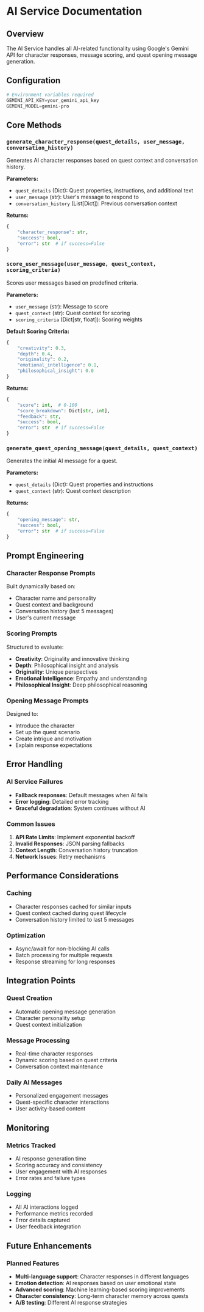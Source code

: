 # AI Service Documentation

## Overview
The AI Service handles all AI-related functionality using Google's Gemini API for character responses, message scoring, and quest opening message generation.

## Configuration
```python
# Environment variables required
GEMINI_API_KEY=your_gemini_api_key
GEMINI_MODEL=gemini-pro
```

## Core Methods

### `generate_character_response(quest_details, user_message, conversation_history)`
Generates AI character responses based on quest context and conversation history.

**Parameters:**
- `quest_details` (Dict): Quest properties, instructions, and additional text
- `user_message` (str): User's message to respond to
- `conversation_history` (List[Dict]): Previous conversation context

**Returns:**
```python
{
    "character_response": str,
    "success": bool,
    "error": str  # if success=False
}
```

### `score_user_message(user_message, quest_context, scoring_criteria)`
Scores user messages based on predefined criteria.

**Parameters:**
- `user_message` (str): Message to score
- `quest_context` (str): Quest context for scoring
- `scoring_criteria` (Dict[str, float]): Scoring weights

**Default Scoring Criteria:**
```python
{
    "creativity": 0.3,
    "depth": 0.4,
    "originality": 0.2,
    "emotional_intelligence": 0.1,
    "philosophical_insight": 0.0
}
```

**Returns:**
```python
{
    "score": int,  # 0-100
    "score_breakdown": Dict[str, int],
    "feedback": str,
    "success": bool,
    "error": str  # if success=False
}
```

### `generate_quest_opening_message(quest_details, quest_context)`
Generates the initial AI message for a quest.

**Parameters:**
- `quest_details` (Dict): Quest properties and instructions
- `quest_context` (str): Quest context description

**Returns:**
```python
{
    "opening_message": str,
    "success": bool,
    "error": str  # if success=False
}
```

## Prompt Engineering

### Character Response Prompts
Built dynamically based on:
- Character name and personality
- Quest context and background
- Conversation history (last 5 messages)
- User's current message

### Scoring Prompts
Structured to evaluate:
- **Creativity**: Originality and innovative thinking
- **Depth**: Philosophical insight and analysis
- **Originality**: Unique perspectives
- **Emotional Intelligence**: Empathy and understanding
- **Philosophical Insight**: Deep philosophical reasoning

### Opening Message Prompts
Designed to:
- Introduce the character
- Set up the quest scenario
- Create intrigue and motivation
- Explain response expectations

## Error Handling

### AI Service Failures
- **Fallback responses**: Default messages when AI fails
- **Error logging**: Detailed error tracking
- **Graceful degradation**: System continues without AI

### Common Issues
1. **API Rate Limits**: Implement exponential backoff
2. **Invalid Responses**: JSON parsing fallbacks
3. **Context Length**: Conversation history truncation
4. **Network Issues**: Retry mechanisms

## Performance Considerations

### Caching
- Character responses cached for similar inputs
- Quest context cached during quest lifecycle
- Conversation history limited to last 5 messages

### Optimization
- Async/await for non-blocking AI calls
- Batch processing for multiple requests
- Response streaming for long responses

## Integration Points

### Quest Creation
- Automatic opening message generation
- Character personality setup
- Quest context initialization

### Message Processing
- Real-time character responses
- Dynamic scoring based on quest criteria
- Conversation context maintenance

### Daily AI Messages
- Personalized engagement messages
- Quest-specific character interactions
- User activity-based content

## Monitoring

### Metrics Tracked
- AI response generation time
- Scoring accuracy and consistency
- User engagement with AI responses
- Error rates and failure types

### Logging
- All AI interactions logged
- Performance metrics recorded
- Error details captured
- User feedback integration

## Future Enhancements

### Planned Features
- **Multi-language support**: Character responses in different languages
- **Emotion detection**: AI responses based on user emotional state
- **Advanced scoring**: Machine learning-based scoring improvements
- **Character consistency**: Long-term character memory across quests
- **A/B testing**: Different AI response strategies
